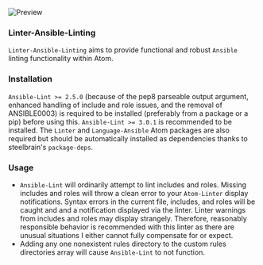![Preview](https://raw.githubusercontent.com/mschuchard/linter-ansible-linting/master/linter_ansible_linting.png)

### Linter-Ansible-Linting
`Linter-Ansible-Linting` aims to provide functional and robust `Ansible` linting functionality within Atom.

### Installation
`Ansible-Lint >= 2.5.0` (because of the pep8 parseable output argument, enhanced handling of include and role issues, and the removal of ANSIBLE0003) is required to be installed (preferably from a package or a pip) before using this. `Ansible-Lint >= 3.0.1` is recommended to be installed. The `Linter` and `Language-Ansible` Atom packages are also required but should be automatically installed as dependencies thanks to steelbrain's `package-deps`.

### Usage
- `Ansible-Lint` will ordinarily attempt to lint includes and roles. Missing includes and roles will throw a clean error to your `Atom-Linter` display notifications. Syntax errors in the current file, includes, and roles will be caught and and a notification displayed via the linter. Linter warnings from includes and roles may display strangely. Therefore, reasonably responsible behavior is recommended with this linter as there are unusual situations I either cannot fully compensate for or expect.
- Adding any one nonexistent rules directory to the custom rules directories array will cause `Ansible-Lint` to not function.
